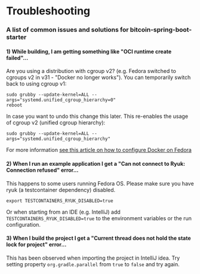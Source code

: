 
# Troubleshooting

### A list of common issues and solutions for bitcoin-spring-boot-starter

#### 1) While building, I am getting something like "OCI runtime create failed"...
Are you using a distribution with cgroup v2? (e.g. Fedora switched to cgroups v2 in v31 - "Docker no longer works").
You can temporarily switch back to using cgroup v1: 
```shell
sudo grubby --update-kernel=ALL --args="systemd.unified_cgroup_hierarchy=0"
reboot
```
In case you want to undo this change this later.
This re-enables the usage of cgroup v2 (unified cgroup hierarchy):
```shell
sudo grubby --update-kernel=ALL --args="systemd.unified_cgroup_hierarchy"
```
For more information [see this article on how to configure Docker on Fedora](https://www.linuxuprising.com/2019/11/how-to-install-and-use-docker-on-fedora.html)


#### 2) When I run an example application I get a "Can not connect to Ryuk: Connection refused" error...
This happens to some users running Fedora OS. Please make sure you have ryuk (a testcontainer dependency) disabled.
```
export TESTCONTAINERS_RYUK_DISABLED=true
```
Or when starting from an IDE (e.g. IntelliJ) add
`TESTCONTAINERS_RYUK_DISABLED=true` to the environment variables or the run configuration.

#### 3) When I build the project I get a "Current thread does not hold the state lock for project" error...

This has been observed when importing the project in IntelliJ idea. 
Try setting property `org.gradle.parallel` from `true` to `false` and try again.
